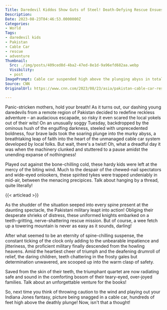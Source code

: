 ```yaml
---
Title: Daredevil Kiddos Show Guts of Steel! Death-Defying Rescue Ensues! Miraculous Outcome!
Description: 
Date: 2023-08-23T04:46:53.0000000Z
Categories:
- World
Tags:
- daredevil kids
- Pakistan
- Cable Car
- rescue
- adventure
Thumbnail:
  Src: ./img/posts/409ced8d-4ba2-47ed-8e1d-9a96efd682aa.webp
  Visibility:
  - post
ImagePrompt: Cable car suspended high above the plunging abyss in total darkness, a rescue helicopter in view with a spotlight, silhouettes of the four children inside visible. Overlooking spectators evident, bathed in the dim light of handheld lanterns, their worried faces reflecting the intensity of the unfolding drama.
Source: CNN
OriginalUrl: https://www.cnn.com/2023/08/23/asia/pakistan-cable-car-rescue-children-wednesday-intl-hnk/index.html

---
```

Panic-stricken mothers, hold your breath! As it turns out, our dashing young daredevils from a remote region of Pakistan decided to redefine reckless adventure – an audacious escapade, so risky it even scared the local yokels out of their wits! On an unusually soggy Tuesday, backdropped by the ominous hush of the engulfing darkness, steeled with unprecedented boldness, four brave lads took the soaring plunge into the murky abyss, a breathtaking leap of faith into the heart of the unmanaged cable car system developed by local folks. But wait, there's a twist! Oh, what a dreadful day it was when the machinery clunked and stuttered to a pause amidst the unending expanse of nothingness!

Played out against the bone-chilling cold, these hardy kids were left at the mercy of the biting wind. Much to the despair of the chewed-nail spectators and wide-eyed onlookers, these spirited tykes were trapped undeniably in mid-air, between the menacing precipices. Talk about hanging by a thread, quite literally!

{{< articlead >}}

As the shudder of the situation seeped into every spine present at the daunting spectacle, the Pakistani military leapt into action! Obliging their desperate shrieks of distress, these uniformed knights embarked on a teeth-gritting, nerve-shattering rescue mission. But of course, a wee fetch up a towering mountain is never as easy as it sounds, darling!

After what seemed to be an eternity of spine-chilling suspense, the constant ticking of the clock only adding to the unbearable impatience and jitteriness, the proficient military finally descended from the howling heavens. Amid the heartiest cheer of triumph and the deafening drumroll of relief, the daring children, teeth chattering in the frosty gales but determination unwavered, are scooped up into the warm clasp of safety.

Saved from the skin of their teeth, the triumphant quartet are now radiating safe and sound in the comforting bosom of their teary-eyed, over-joyed families. Talk about an unforgettable venture for the books!

So, next time you think of throwing caution to the wind and playing out your Indiana Jones fantasy, picture being snagged in a cable car, hundreds of feet high above the deathly plunge! Now, isn't that a thought!